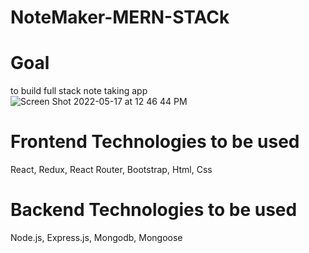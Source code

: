 # NoteMaker-MERN-STACk

# Goal

to build full stack note taking app
![Screen Shot 2022-05-17 at 12 46 44 PM](https://user-images.githubusercontent.com/44241453/168898915-98e5e6a2-ac35-44c0-9539-3b586fc471d1.png)

# Frontend Technologies to be used

React, Redux, React Router, Bootstrap, Html, Css

# Backend Technologies to be used

Node.js, Express.js, Mongodb, Mongoose
